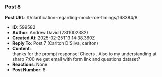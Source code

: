 ### Post 8
**Post URL**: /t/clarification-regarding-mock-roe-timings/168384/8
- **ID**: 599582
- **Author**: Andrew David (23f1002382)
- **Created At**: 2025-02-25T13:14:38.360Z
- **Reply To**: Post 7 (Carlton D'Silva, carlton)
- **Content**:  
  thanks for the prompt response! Cheers . Also to my understanding at sharp 7:00 we get email with form link and questions dataset?
- **Reactions**: None
- **Post Number**: 8

